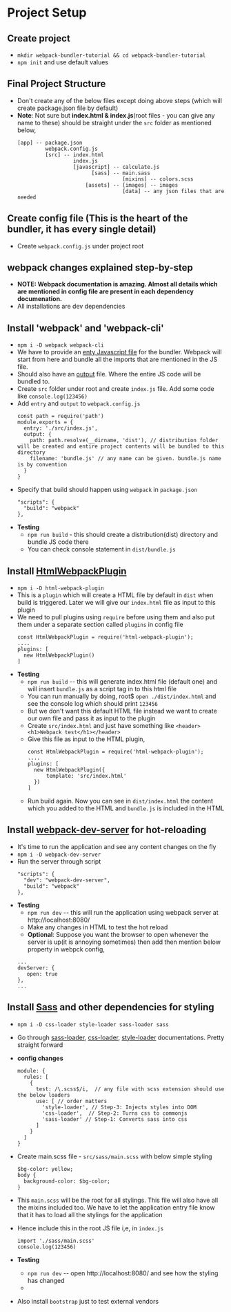 # Project Setup

## Create project
- `mkdir webpack-bundler-tutorial && cd webpack-bundler-tutorial`
- `npm init` and use default values

## Final Project Structure
- Don't create any of the below files except doing above steps (which will create package.json file by default)
- **Note**: Not sure but **index.html & index.js**(root files - you can give any name to these) should be straight under the `src` folder as mentioned below,
  ```
  [app] -- package.json
           webpack.config.js
           [src] -- index.html
                    index.js
                    [javascript] -- calculate.js
                          [sass] -- main.sass
                                    [mixins] -- colors.scss
                        [assets] -- [images] -- images
                                    [data] -- any json files that are needed

## Create config file (This is the heart of the bundler, it has every single detail)
- Create `webpack.config.js` under project root

## webpack changes explained step-by-step
- **NOTE: Webpack documentation is amazing. Almost all details which are mentioned in config file are present in each dependency documenation.**
- All installations are dev dependencies

## Install 'webpack' and 'webpack-cli'
- `npm i -D webpack webpack-cli`
- We have to provide an [enty Javascript file]((https://webpack.js.org/concepts/#entry)) for the bundler. Webpack will start from here and bundle all the imports that are mentioned in the JS file.
- Should also have an [output](https://webpack.js.org/concepts/#output) file. Where the entire JS code will be bundled to.
- Create `src` folder under root and create `index.js` file. Add some code like `console.log(123456)`
- Add `entry` and `output` to `webpack.config.js`
  ```
  const path = require('path')
  module.exports = {
    entry: './src/index.js',
    output: {
      path: path.resolve(__dirname, 'dist'), // distribution folder will be created and entire project contents will be bundled to this directory
      filename: 'bundle.js' // any name can be given. bundle.js name is by convention
    }
  }
  ```
- Specify that build should happen using `webpack` in `package.json`
  ```
  "scripts": {
    "build": "webpack"
  },
  ```
- **Testing**
    - `npm run build` - this should create a distribution(dist) directory and bundle JS code there
    - You can check console statement in `dist/bundle.js` 

## Install [HtmlWebpackPlugin](https://webpack.js.org/plugins/html-webpack-plugin/)
- `npm i -D html-webpack-plugin`
- This is a `plugin` which will create a HTML file by default in `dist` when build is triggered. Later we will give our `index.html` file as input to this plugin
- We need to pull plugins using `require` before using them and also put them under a separate section called `plugins` in config file
  ```
  const HtmlWebpackPlugin = require('html-webpack-plugin');
  .... 
  plugins: [
    new HtmlWebpackPlugin()
  ]
  ```
- **Testing**
    - `npm run build` -- this will generate index.html file (default one) and will insert `bundle.js` as a script tag in to this html file
    - You can run manually by doing, root$ `open ./dist/index.html` and see the console log which should print `123456`
    - But we don't want this default HTML file instead we want to create our own file and pass it as input to the plugin
    - Create `src/index.html` and just have something like `<header><h1>Webpack test</h1></header>`
    - Give this file as input to the HTML plugin,
      ```
      const HtmlWebpackPlugin = require('html-webpack-plugin');
      .... 
      plugins: [
        new HtmlWebpackPlugin({
            template: 'src/index.html'
        })
      ]
      ```
    - Run build again. Now you can see in `dist/index.html` the content which you added to the HTML and `bundle.js` is included in the HTML
    
## Install [webpack-dev-server](https://github.com/webpack/webpack-dev-server) for hot-reloading
- It's time to run the application and see any content changes on the fly
- `npm i -D webpack-dev-server`
- Run the server through script
  ```
  "scripts": {
    "dev": "webpack-dev-server",
    "build": "webpack"
  },
  ```
- **Testing**
    - `npm run dev` -- this will run the application using webpack server at http://localhost:8080/
    - Make any changes in HTML to test the hot reload
    - **Optional**: Suppose you want the browser to open whenever the server is up(it is annoying sometimes) then add then mention below property in webpck config,
     ```
     ...
     devServer: {
        open: true
     },
     ...
     ```
     
## Install [Sass](https://webpack.js.org/loaders/sass-loader/#root) and other dependencies for styling
- `npm i -D css-loader style-loader sass-loader sass`
- Go through [sass-loader](https://webpack.js.org/loaders/sass-loader/#root), [css-loader](https://webpack.js.org/loaders/css-loader/), [style-loader](https://webpack.js.org/loaders/style-loader/#root) documentations. Pretty straight forward
- **config changes**
  ```
  module: {
    rules: [
      {
        test: /\.scss$/i,  // any file with scss extension should use the below loaders
        use: [ // order matters
          'style-loader', // Step-3: Injects styles into DOM
          'css-loader',  // Step-2: Turns css to commonjs
          'sass-loader' // Step-1: Converts sass into css
        ]
      }
    ]
  }
  ```
- Create main.scss file - `src/sass/main.scss` with below simple styling
  ```
  $bg-color: yellow;
  body {
    background-color: $bg-color;
  }
  ```
- This `main.scss` will be the root for all stylings. This file will also have all the mixins included too. We have to let the application entry file know that it has to load all the stylings for the application
- Hence include this in the root JS file i,e, in `index.js`
  ```
  import './sass/main.scss'
  console.log(123456)
  ```
- **Testing**
    - `npm run dev` -- open http://localhost:8080/ and see how the styling has changed
    - 


- Also install `bootstrap` just to test external vendors



















